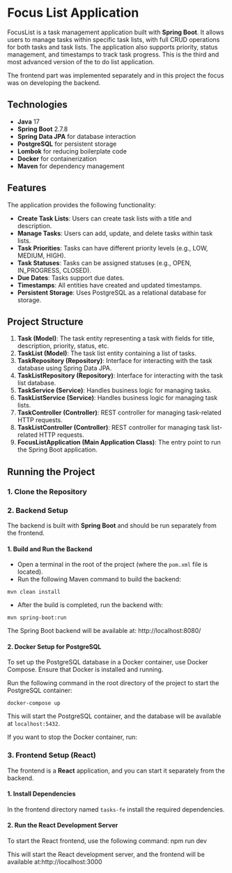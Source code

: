 # Focus List Application

FocusList is a task management application built with **Spring Boot**. It allows users to manage tasks within specific task lists, with full CRUD operations for both tasks and task lists. The application also supports priority, status management, and timestamps to track task progress.
This is the third and most advanced version of the to do list application.

The frontend part was implemented separately and in this project the focus was on developing the backend.

## Technologies

- **Java** 17
- **Spring Boot** 2.7.8
- **Spring Data JPA** for database interaction
- **PostgreSQL** for persistent storage
- **Lombok** for reducing boilerplate code
- **Docker** for containerization
- **Maven** for dependency management

## Features

The application provides the following functionality:

- **Create Task Lists**: Users can create task lists with a title and description.
- **Manage Tasks**: Users can add, update, and delete tasks within task lists.
- **Task Priorities**: Tasks can have different priority levels (e.g., LOW, MEDIUM, HIGH).
- **Task Statuses**: Tasks can be assigned statuses (e.g., OPEN, IN_PROGRESS, CLOSED).
- **Due Dates**: Tasks support due dates.
- **Timestamps**: All entities have created and updated timestamps.
- **Persistent Storage**: Uses PostgreSQL as a relational database for storage.

## Project Structure

1. **Task (Model)**: The task entity representing a task with fields for title, description, priority, status, etc.
2. **TaskList (Model)**: The task list entity containing a list of tasks.
3. **TaskRepository (Repository)**: Interface for interacting with the task database using Spring Data JPA.
4. **TaskListRepository (Repository)**: Interface for interacting with the task list database.
5. **TaskService (Service)**: Handles business logic for managing tasks.
6. **TaskListService (Service)**: Handles business logic for managing task lists.
7. **TaskController (Controller)**: REST controller for managing task-related HTTP requests.
8. **TaskListController (Controller)**: REST controller for managing task list-related HTTP requests.
9. **FocusListApplication (Main Application Class)**: The entry point to run the Spring Boot application.

## Running the Project

### 1. Clone the Repository

### 2. Backend Setup

The backend is built with **Spring Boot** and should be run separately from the frontend.

#### 1. Build and Run the Backend

- Open a terminal in the root of the project (where the `pom.xml` file is located).
- Run the following Maven command to build the backend:
```
mvn clean install
```

- After the build is completed, run the backend with:

```
mvn spring-boot:run
```

The Spring Boot backend will be available at: http://localhost:8080/

#### 2. Docker Setup for PostgreSQL

To set up the PostgreSQL database in a Docker container, use Docker Compose. Ensure that Docker is installed and running.

Run the following command in the root directory of the project to start the PostgreSQL container:
```
docker-compose up
```

This will start the PostgreSQL container, and the database will be available at `localhost:5432`.

If you want to stop the Docker container, run:


### 3. Frontend Setup (React)

The frontend is a **React** application, and you can start it separately from the backend.

#### 1. Install Dependencies

In the frontend directory named `tasks-fe` install the required dependencies.

#### 2. Run the React Development Server

To start the React frontend, use the following command: npm run dev

This will start the React development server, and the frontend will be available at:http://localhost:3000








